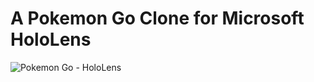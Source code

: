 # A Pokemon Go Clone for Microsoft HoloLens

![Pokemon Go - HoloLens](http://lightbuzz.com/wp-content/uploads/2016/09/hololens-pokemon-cover.jpg "Pokemon Go - HoloLens")

